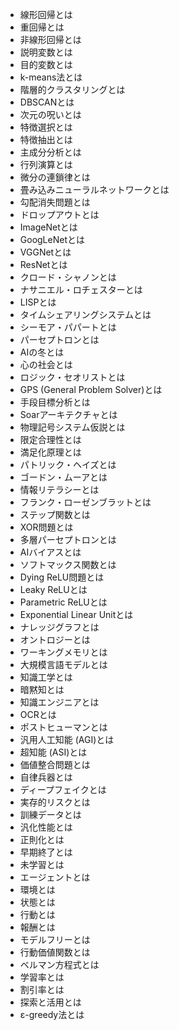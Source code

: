 - 線形回帰とは
- 重回帰とは
- 非線形回帰とは
- 説明変数とは
- 目的変数とは
- k-means法とは
- 階層的クラスタリングとは
- DBSCANとは
- 次元の呪いとは
- 特徴選択とは
- 特徴抽出とは
- 主成分分析とは
- 行列演算とは
- 微分の連鎖律とは
- 畳み込みニューラルネットワークとは
- 勾配消失問題とは
- ドロップアウトとは
- ImageNetとは
- GoogLeNetとは
- VGGNetとは
- ResNetとは
- クロード・シャノンとは
- ナサニエル・ロチェスターとは
- LISPとは
- タイムシェアリングシステムとは
- シーモア・パパートとは
- パーセプトロンとは
- AIの冬とは
- 心の社会とは
- ロジック・セオリストとは
- GPS (General Problem Solver)とは
- 手段目標分析とは
- Soarアーキテクチャとは
- 物理記号システム仮説とは
- 限定合理性とは
- 満足化原理とは
- パトリック・ヘイズとは
- ゴードン・ムーアとは
- 情報リテラシーとは
- フランク・ローゼンブラットとは
- ステップ関数とは
- XOR問題とは
- 多層パーセプトロンとは
- AIバイアスとは
- ソフトマックス関数とは
- Dying ReLU問題とは
- Leaky ReLUとは
- Parametric ReLUとは
- Exponential Linear Unitとは
- ナレッジグラフとは
- オントロジーとは
- ワーキングメモリとは
- 大規模言語モデルとは
- 知識工学とは
- 暗黙知とは
- 知識エンジニアとは
- OCRとは
- ポストヒューマンとは
- 汎用人工知能 (AGI)とは
- 超知能 (ASI)とは
- 価値整合問題とは
- 自律兵器とは
- ディープフェイクとは
- 実存的リスクとは
- 訓練データとは
- 汎化性能とは
- 正則化とは
- 早期終了とは
- 未学習とは
- エージェントとは
- 環境とは
- 状態とは
- 行動とは
- 報酬とは
- モデルフリーとは
- 行動価値関数とは
- ベルマン方程式とは
- 学習率とは
- 割引率とは
- 探索と活用とは
- ε-greedy法とは